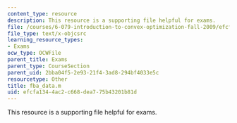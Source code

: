 ```yaml
---
content_type: resource
description: This resource is a supporting file helpful for exams.
file: /courses/6-079-introduction-to-convex-optimization-fall-2009/efcfa1344ac2c668dea775b43201b81d_fba_data.m
file_type: text/x-objcsrc
learning_resource_types:
- Exams
ocw_type: OCWFile
parent_title: Exams
parent_type: CourseSection
parent_uid: 2bba04f5-2e93-21f4-3ad8-294bf4033e5c
resourcetype: Other
title: fba_data.m
uid: efcfa134-4ac2-c668-dea7-75b43201b81d
---
```

This resource is a supporting file helpful for exams.

